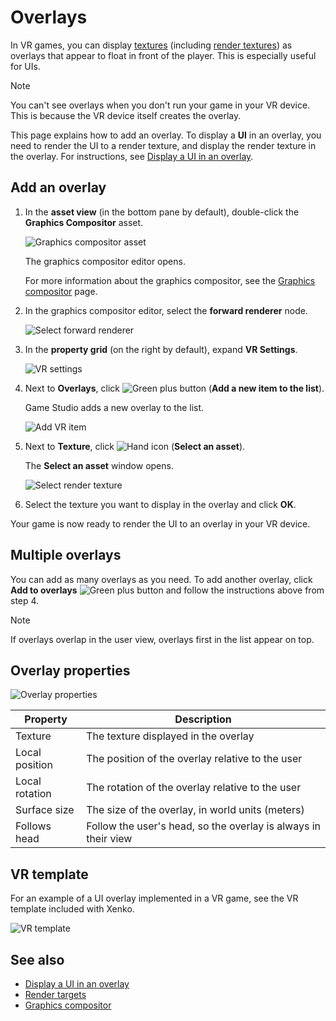 # Overlays

In VR games, you can display [textures](../graphics/textures/index.md) (including [render textures](../graphics/graphics-compositor/render-textures.md)) as overlays that appear to float in front of the player. This is especially useful for UIs.

> [!Note]
> You can't see overlays when you don't run your game in your VR device. This is because the VR device itself creates the overlay.

This page explains how to add an overlay. To display a **UI** in an overlay, you need to render the UI to a render texture, and display the render texture in the overlay. For instructions, see [Display a UI in an overlay](display-a-UI-in-an-overlay.md).

## Add an overlay

1. In the **asset view** (in the bottom pane by default), double-click the **Graphics Compositor** asset.

    ![Graphics compositor asset](../graphics/graphics-compositor/media/graphics-compositor-asset.png)

    The graphics compositor editor opens.

    For more information about the graphics compositor, see the [Graphics compositor](../graphics/graphics-compositor/index.md) page.

2. In the graphics compositor editor, select the **forward renderer** node.

    ![Select forward renderer](media/select-forward-renderer.png)

3. In the **property grid** (on the right by default), expand **VR Settings**.

    ![VR settings](media/vr-settings.png)

4. Next to **Overlays**, click ![Green plus button](~/manual/game-studio/media/green-plus-icon.png) (**Add a new item to the list**).

    Game Studio adds a new overlay to the list.

    ![Add VR item](media/add-overlay.png)

5. Next to **Texture**, click ![Hand icon](~/manual/game-studio/media/hand-icon.png) (**Select an asset**).

    The **Select an asset** window opens.

    ![Select render texture](../graphics/graphics-compositor/media/asset-picker-select-render-texture.png)

6. Select the texture you want to display in the overlay and click **OK**.

Your game is now ready to render the UI to an overlay in your VR device.

## Multiple overlays

You can add as many overlays as you need. To add another overlay, click **Add to overlays** ![Green plus button](~/manual/game-studio/media/green-plus-icon.png) and follow the instructions above from step 4.

> [!Note]
> If overlays overlap in the user view, overlays first in the list appear on top.

## Overlay properties

![Overlay properties](media/overlay-properties.png)

| Property       | Description   
|----------------|------------------
| Texture        | The texture displayed in the overlay    
| Local position | The position of the overlay relative to the user                           
| Local rotation | The rotation of the overlay relative to the user                           
| Surface size   | The size of the overlay, in world units (meters)                           
| Follows head   | Follow the user's head, so the overlay is always in their view 

## VR template

For an example of a UI overlay implemented in a VR game, see the VR template included with Xenko.

![VR template](media/template-virtual-reality.png)

## See also

* [Display a UI in an overlay](display-a-UI-in-an-overlay.md)
* [Render targets](../graphics/graphics-compositor/render-textures.md)
* [Graphics compositor](../graphics/graphics-compositor/index.md)